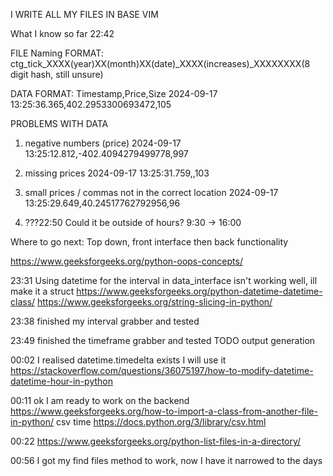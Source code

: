 I WRITE ALL MY FILES IN BASE VIM

What I know so far 22:42

FILE Naming FORMAT:
ctg_tick_XXXX(year)XX(month)XX(date)_XXXX(increases)_XXXXXXXX(8 digit hash, still unsure)

DATA FORMAT:
Timestamp,Price,Size
2024-09-17 13:25:36.365,402.2953300693472,105

PROBLEMS WITH DATA
1. negative numbers (price)
2024-09-17 13:25:12.812,-402.4094279499778,997

2. missing prices
2024-09-17 13:25:31.759,,103

3. small prices / commas not in the correct location
2024-09-17 13:25:29.649,40.24517762792956,96

4. ???22:50 Could it be outside of hours? 9:30 -> 16:00

Where to go next:
Top down, front interface then back functionality

https://www.geeksforgeeks.org/python-oops-concepts/

23:31
Using datetime for the interval in data_interface isn't working well, ill make it a struct
https://www.geeksforgeeks.org/python-datetime-datetime-class/
https://www.geeksforgeeks.org/string-slicing-in-python/

23:38
finished my interval grabber
and tested

23:49
finished the timeframe grabber
and tested
TODO output generation

00:02
I realised datetime.timedelta exists
I will use it
https://stackoverflow.com/questions/36075197/how-to-modify-datetime-datetime-hour-in-python

00:11
ok I am ready to work on the backend
https://www.geeksforgeeks.org/how-to-import-a-class-from-another-file-in-python/
csv time
https://docs.python.org/3/library/csv.html

00:22
https://www.geeksforgeeks.org/python-list-files-in-a-directory/

00:56
I got my find files method to work, now I have it narrowed to the days
